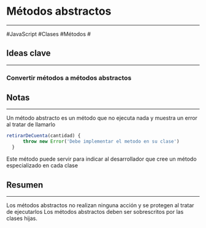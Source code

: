 # Métodos abstractos
---
#JavaScript #Clases #Métodos #
## Ideas clave
---
### Convertir métodos a métodos abstractos 
## Notas
---
Un método abstracto es un método que no ejecuta nada y muestra un error al 
tratar de llamarlo
```JavaScript
retirarDeCuenta(cantidad) {
      throw new Error('Debe implementar el metodo en su clase')
  }
```
Este método puede servir para indicar al desarrollador que cree un método 
especializado en cada clase
## Resumen
---
Los métodos abstractos no realizan ninguna acción y se protegen al tratar de 
ejecutarlos
Los métodos abstractos deben ser sobrescritos por las clases hijas.